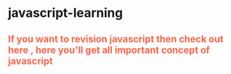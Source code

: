 # javascript-learning

<h2 style="color:Tomato">If you want to revision javascript then check out here , here you'll get all important concept of javascript</h2>

